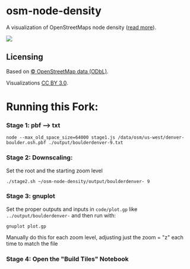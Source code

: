 osm-node-density
================

A visualization of OpenStreetMaps node density ([read more](http://www.openstreetmap.org/user/tyr_asd/diary/22363)).

[![](http://wiki.openstreetmap.org/w/images/3/37/OSM-node-density-map-HD-crop-2014.png)](http://tyrasd.github.io/osm-node-density/)

Licensing
---------

Based on [© OpenStreetMap data (ODbL)](http://www.openstreetmap.org/copyright).

Visualizations [CC BY 3.0](http://creativecommons.org/licenses/by/3.0/).




# Running this Fork:

### Stage 1: pbf --> txt

    node --max_old_space_size=64000 stage1.js /data/osm/us-west/denver-boulder.osh.pbf ./output/boulderdenver-9.txt
    
    
### Stage 2: Downscaling:
Set the root and the starting zoom level

    ./stage2.sh ~/osm-node-density/output/boulderdenver- 9
    
### Stage 3: gnuplot
    
Set the proper outputs and inputs in `code/plot.gp` like `../output/boulderdenver-` and then run with:
    
    gnuplot plot.gp

Manually do this for each zoom level, adjusting just the zoom = "z" each time to match the file

### Stage 4: Open the "Build Tiles" Notebook